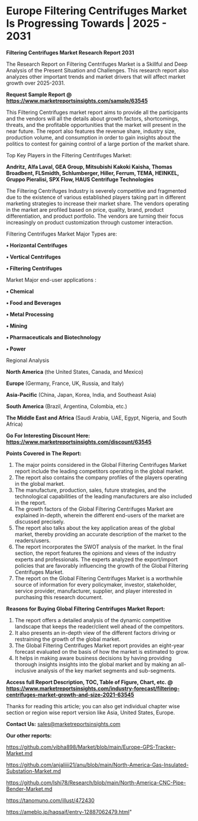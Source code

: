 # Europe Filtering Centrifuges Market Is Progressing Towards | 2025 - 2031

<strong>Filtering Centrifuges Market Research Report 2031</strong>

The Research Report on Filtering Centrifuges Market is a Skillful and Deep Analysis of the Present Situation and Challenges. This research report also analyzes other important trends and market drivers that will affect market growth over 2025-2031.

<strong>Request Sample Report @ <a href=https://www.marketreportsinsights.com/sample/63545>https://www.marketreportsinsights.com/sample/63545</a></strong>

This Filtering Centrifuges market report aims to provide all the participants and the vendors will all the details about growth factors, shortcomings, threats, and the profitable opportunities that the market will present in the near future. The report also features the revenue share, industry size, production volume, and consumption in order to gain insights about the politics to contest for gaining control of a large portion of the market share.

Top Key Players in the Filtering Centrifuges Market:

<strong>Andritz, Alfa Laval, GEA Group, Mitsubishi Kakoki Kaisha, Thomas Broadbent, FLSmidth, Schlumberger, Hiller, Ferrum, TEMA, HEINKEL, Gruppo Pieralisi, SPX Flow, HAUS Centrifuge Technologies</strong>

The Filtering Centrifuges Industry is severely competitive and fragmented due to the existence of various established players taking part in different marketing strategies to increase their market share. The vendors operating in the market are profiled based on price, quality, brand, product differentiation, and product portfolio. The vendors are turning their focus increasingly on product customization through customer interaction.

Filtering Centrifuges Market Major Types are:

<strong>• Horizontal Centrifuges

• Vertical Centrifuges

• Filtering Centrifuges</strong>

Market Major end-user applications :

<strong>• Chemical

• Food and Beverages

• Metal Processing

• Mining

• Pharmaceuticals and Biotechnology

• Power</strong>

Regional Analysis

</u><strong><b>North America</b></strong> (the United States, Canada, and Mexico)

<strong><b>Europe </b></strong>(Germany, France, UK, Russia, and Italy)

<strong><b>Asia-Pacific</b></strong> (China, Japan, Korea, India, and Southeast Asia)

<strong><b>South America</b></strong> (Brazil, Argentina, Colombia, etc.)

<strong><b>The Middle East and Africa</b></strong> (Saudi Arabia, UAE, Egypt, Nigeria, and South Africa)

<strong>Go For Interesting Discount Here: <a href=https://www.marketreportsinsights.com/discount/63545>https://www.marketreportsinsights.com/discount/63545</a></strong>

<strong>Points Covered in The Report:</strong>
<ol>
  <li>The major points considered in the Global Filtering Centrifuges Market report include the leading competitors operating in the global market.</li>
  <li>The report also contains the company profiles of the players operating in the global market.</li>
  <li>The manufacture, production, sales, future strategies, and the technological capabilities of the leading manufacturers are also included in the report.</li>
  <li>The growth factors of the Global Filtering Centrifuges Market are explained in-depth, wherein the different end-users of the market are discussed precisely.</li>
  <li>The report also talks about the key application areas of the global market, thereby providing an accurate description of the market to the readers/users.</li>
  <li>The report incorporates the SWOT analysis of the market. In the final section, the report features the opinions and views of the industry experts and professionals. The experts analyzed the export/import policies that are favorably influencing the growth of the Global Filtering Centrifuges Market.</li>
  <li>The report on the Global Filtering Centrifuges Market is a worthwhile source of information for every policymaker, investor, stakeholder, service provider, manufacturer, supplier, and player interested in purchasing this research document.</li>
</ol>
<strong>Reasons for Buying Global Filtering Centrifuges Market Report:</strong>

<ol>
  <li>The report offers a detailed analysis of the dynamic competitive landscape that keeps the reader/client well ahead of the competitors.</li>
  <li>It also presents an in-depth view of the different factors driving or restraining the growth of the global market.</li>
  <li>The Global Filtering Centrifuges Market report provides an eight-year forecast evaluated on the basis of how the market is estimated to grow.</li>
  <li>It helps in making aware business decisions by having providing thorough insights insights into the global market and by making an all-inclusive analysis of the key market segments and sub-segments.</li>
</ol>
<strong>Access full Report Description, TOC, Table of Figure, Chart, etc. @ <a href=https://www.marketreportsinsights.com/industry-forecast/filtering-centrifuges-market-growth-and-size-2021-63545>https://www.marketreportsinsights.com/industry-forecast/filtering-centrifuges-market-growth-and-size-2021-63545</a></strong>


Thanks for reading this article; you can also get individual chapter wise section or region wise report version like Asia, United States, Europe.

<strong>Contact Us:</strong>
sales@marketreportsinsights.com

<strong>Our other reports:</strong>

<a href=https://github.com/vibha898/Market/blob/main/Europe-GPS-Tracker-Market.md>https://github.com/vibha898/Market/blob/main/Europe-GPS-Tracker-Market.md</a>

<a href=https://github.com/anjaliiii21/anu/blob/main/North-America-Gas-Insulated-Substation-Market.md>https://github.com/anjaliiii21/anu/blob/main/North-America-Gas-Insulated-Substation-Market.md</a>

<a href=https://github.com/Ishi78/Research/blob/main/North-America-CNC-Pipe-Bender-Market.md>https://github.com/Ishi78/Research/blob/main/North-America-CNC-Pipe-Bender-Market.md</a>

<a href=https://tanomuno.com/illust/472430>https://tanomuno.com/illust/472430</a>

<a href=https://ameblo.jp/haqsaif/entry-12887062479.html>https://ameblo.jp/haqsaif/entry-12887062479.html</a>"
